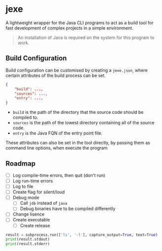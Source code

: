 # jexe

A lightweight wrapper for the Java CLI programs to act as a build tool for fast development of complex projects in a simple environment.

> An installation of Java is required on the system for this program to work.

## Build Configuration

Build configuration can be customised by creating a `jexe.json`, where certain attributes of the build process can be set.

```json
{
    "build": ...,
    "sources": ...,
    "entry": ...,
}
```

- `build` is the path of the directory that the source code should be compiled to.
- `sources` is the path of the lowest directory containing all of the source code.
- `entry` is the Java FQN of the entry point file.

These attributes can also be set in the tool directly, by passing them as command line options, when execute the program

## Roadmap

- [ ] Log compile-time errors, then quit (don't run)
- [ ] Log run-time errors
- [ ] Log to file
- [ ] Create flag for silent/loud
- [ ] Debug mode
  - [ ] Call `jdb` instead of `java`
  - [ ] Debug binaries have to be compiled differently
- [ ] Change lisence
- [ ] Create executable
  - [ ] Create release

```python
result = subprocess.run(['ls', '-l'], capture_output=True, text=True)
print(result.stdout)
print(result.stderr)
```
